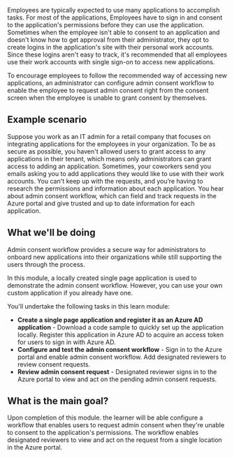 Employees are typically expected to use many applications to accomplish tasks. For most of the applications, Employees have to sign in and consent to the application's permissions before they can use the application. Sometimes when the employee isn't able to consent to an application and doesn't know how to get approval from their administrator, they opt to create logins in the application's site with their personal work accounts. Since these logins aren't easy to track, it's recommended that all employees use their work accounts with single sign-on to access new applications.

To encourage employees to follow the recommended way of accessing new applications, an administrator can configure admin consent workflow to enable the employee to request admin consent right from the consent screen when the employee is unable to grant consent by themselves.

## Example scenario

Suppose you work as an IT admin for a retail company that focuses on integrating applications for the employees in your organization. To be as secure as possible, you haven't allowed users to grant access to any applications in their tenant, which means only administrators can grant access to adding an application. Sometimes, your coworkers send you emails asking you to add applications they would like to use with their work accounts. You can't keep up with the requests, and you’re having to research the permissions and information about each application. You hear about admin consent workflow, which can field and track requests in the Azure portal and give trusted and up to date information for each application.

## What we'll be doing

Admin consent workflow provides a secure way for administrators to onboard new applications into their organizations while still supporting the users through the process.

In this module, a locally created single page application is used to demonstrate the admin consent workflow. However, you can use your own custom application if you already have one.

You'll undertake the following tasks in this learn module:

- **Create a single page application and register it as an Azure AD application** - Download a code sample to quickly set up the application locally. Register this application in Azure AD to acquire an access token for users to sign in with Azure AD.
- **Configure and test the admin consent workflow** - Sign in to the Azure portal and enable admin consent workflow. Add designated reviewers to review consent requests.
- **Review admin consent request** - Designated reviewer signs in to the Azure portal to view and act on the pending admin consent requests.

## What is the main goal?

Upon completion of this module. the learner will be able configure a workflow that enables users to request admin consent when they're unable to consent to the application's permissions. The workflow enables designated reviewers to view and act on the request from a single location in the Azure portal.
